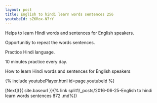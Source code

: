 ```yaml
---
layout: post
title: English to hindi learn words sentences 256 
youtubeId: sZ6Rox-N7rY
---
```

 
 
Helps to learn Hindi words and sentences for English speakers.

Opportunitiy to repeat the words sentences. 

Practice Hindi language. 
 
10 minutes practice every day. 
 
How to learn Hindi words and sentences for English speakers 
 
{% include youtubePlayer.html id=page.youtubeId %}
 
 
[Next]({{ site.baseurl }}{% link  split1/_posts/2016-06-25-English to hindi learn words sentences 872 .md%})
 
